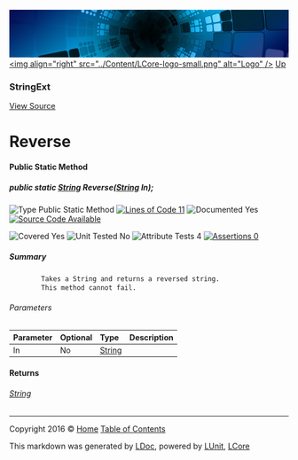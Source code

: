 ![](../Content/LCore-banner-small.png "")
[&lt;img align=&quot;right&quot; src=&quot;../Content/LCore-logo-small.png&quot; alt=&quot;Logo&quot; /&gt;](../../README.md)
[Up](StringExt.md)

### StringExt
[View Source](../Extensions/Reference%20Types/StringExt.cs)

# Reverse

#### Public Static Method

##### public static <a href="https://msdn.microsoft.com/en-us/library/system.string.aspx" alt="">String</a> Reverse(<a href="https://msdn.microsoft.com/en-us/library/system.string.aspx" alt="">String</a> In);

![Type Public Static Method](http://b.repl.ca/v1/Type-Public%20Static%20Method-blue.png "") [![Lines of Code 11](http://b.repl.ca/v1/Lines%20of%20Code-11-blue.png "")](../Extensions/Reference%20Types/StringExt.cs#L1292)    ![Documented Yes](http://b.repl.ca/v1/Documented-Yes-brightgreen.png "") [![Source Code Available](http://b.repl.ca/v1/Source%20Code-Available-brightgreen.png "")](../Extensions/Reference%20Types/StringExt.cs#L1292)

![Covered Yes](http://b.repl.ca/v1/Covered-Yes-brightgreen.png "") ![Unit Tested No](http://b.repl.ca/v1/Unit%20Tested-No-lightgrey.png "") ![Attribute Tests 4](http://b.repl.ca/v1/Attribute%20Tests-4-brightgreen.png "") [![Assertions 0](http://b.repl.ca/v1/Assertions-0-lightgrey.png "")](../Extensions/Reference%20Types/StringExt.cs)

##### Summary

            Takes a String and returns a reversed string. 
            This method cannot fail.
            

###### Parameters

Parameter | Optional | Type | Description
:---  | :---  | :---  | :--- 
In | No | [String](https://msdn.microsoft.com/en-us/library/system.string.aspx) | 


#### Returns

###### [String](https://msdn.microsoft.com/en-us/library/system.string.aspx)



---

Copyright 2016 &copy; [Home](../../README.md) [Table of Contents](../../TableOfContents.md)

This markdown was generated by [LDoc](https://github.com/CodeSingularity/LDoc), powered by [LUnit](https://github.com/CodeSingularity/LUnit), [LCore](https://github.com/CodeSingularity/LCore)

